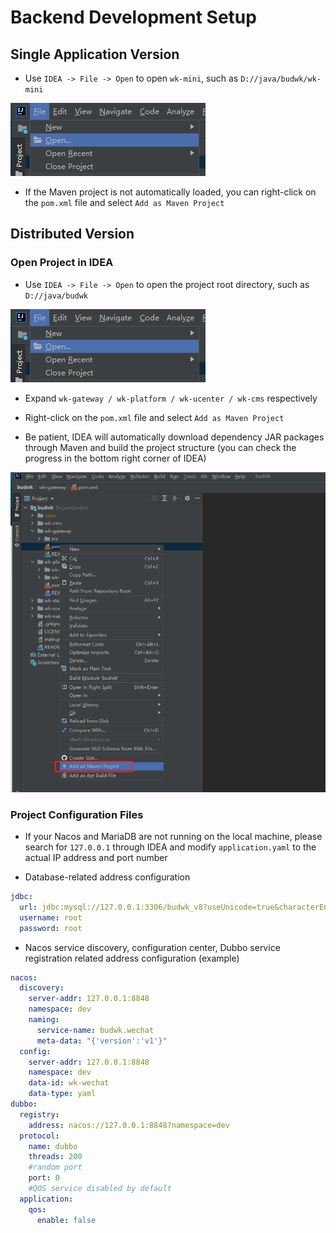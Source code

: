 # Backend Development Setup

## Single Application Version

* Use `IDEA -> File -> Open` to open `wk-mini`, such as `D://java/budwk/wk-mini`

![idea01](../../../images/quickstart/idea01.png)

* If the Maven project is not automatically loaded, you can right-click on the `pom.xml` file and select `Add as Maven Project`

## Distributed Version

### Open Project in IDEA

* Use `IDEA -> File -> Open` to open the project root directory, such as `D://java/budwk`

![idea01](../../../images/quickstart/idea01.png)

* Expand `wk-gateway / wk-platform / wk-ucenter / wk-cms` respectively
  
* Right-click on the `pom.xml` file and select `Add as Maven Project` 

* Be patient, IDEA will automatically download dependency JAR packages through Maven and build the project structure (you can check the progress in the bottom right corner of IDEA)

![idea02](../../../images/quickstart/idea02.png)

### Project Configuration Files

* If your Nacos and MariaDB are not running on the local machine, please search for `127.0.0.1` through IDEA and modify `application.yaml` to the actual IP address and port number

* Database-related address configuration

```yaml
jdbc:
  url: jdbc:mysql://127.0.0.1:3306/budwk_v8?useUnicode=true&characterEncoding=utf8&useSSL=false
  username: root
  password: root
```
* Nacos service discovery, configuration center, Dubbo service registration related address configuration (example)


```yaml
nacos:
  discovery:
    server-addr: 127.0.0.1:8848
    namespace: dev
    naming:
      service-name: budwk.wechat
      meta-data: "{'version':'v1'}"
  config:
    server-addr: 127.0.0.1:8848
    namespace: dev
    data-id: wk-wechat
    data-type: yaml
dubbo:
  registry:
    address: nacos://127.0.0.1:8848?namespace=dev
  protocol:
    name: dubbo
    threads: 200
    #random port
    port: 0
    #QOS service disabled by default
  application:
    qos:
      enable: false
``` 